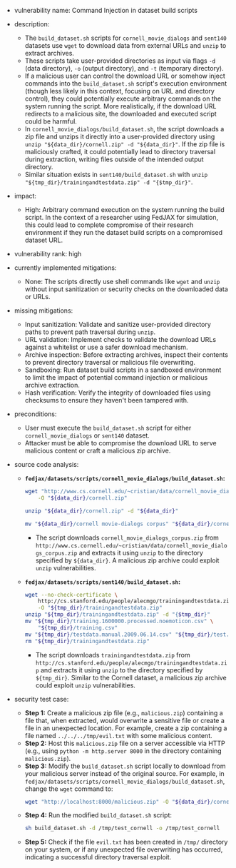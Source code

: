 - vulnerability name: Command Injection in dataset build scripts

- description:
  - The `build_dataset.sh` scripts for `cornell_movie_dialogs` and `sent140` datasets use `wget` to download data from external URLs and `unzip` to extract archives.
  - These scripts take user-provided directories as input via flags `-d` (data directory), `-o` (output directory), and `-t` (temporary directory).
  - If a malicious user can control the download URL or somehow inject commands into the `build_dataset.sh` script's execution environment (though less likely in this context, focusing on URL and directory control), they could potentially execute arbitrary commands on the system running the script. More realistically, if the download URL redirects to a malicious site, the downloaded and executed script could be harmful.
  - In `cornell_movie_dialogs/build_dataset.sh`, the script downloads a zip file and unzips it directly into a user-provided directory using `unzip "${data_dir}/cornell.zip" -d "${data_dir}"`. If the zip file is maliciously crafted, it could potentially lead to directory traversal during extraction, writing files outside of the intended output directory.
  - Similar situation exists in `sent140/build_dataset.sh` with `unzip "${tmp_dir}/trainingandtestdata.zip" -d "{$tmp_dir}"`.

- impact:
  - High: Arbitrary command execution on the system running the build script. In the context of a researcher using FedJAX for simulation, this could lead to complete compromise of their research environment if they run the dataset build scripts on a compromised dataset URL.

- vulnerability rank: high

- currently implemented mitigations:
  - None: The scripts directly use shell commands like `wget` and `unzip` without input sanitization or security checks on the downloaded data or URLs.

- missing mitigations:
  - Input sanitization: Validate and sanitize user-provided directory paths to prevent path traversal during `unzip`.
  - URL validation: Implement checks to validate the download URLs against a whitelist or use a safer download mechanism.
  - Archive inspection: Before extracting archives, inspect their contents to prevent directory traversal or malicious file overwriting.
  - Sandboxing: Run dataset build scripts in a sandboxed environment to limit the impact of potential command injection or malicious archive extraction.
  - Hash verification: Verify the integrity of downloaded files using checksums to ensure they haven't been tampered with.

- preconditions:
  - User must execute the `build_dataset.sh` script for either `cornell_movie_dialogs` or `sent140` dataset.
  - Attacker must be able to compromise the download URL to serve malicious content or craft a malicious zip archive.

- source code analysis:
  - **`fedjax/datasets/scripts/cornell_movie_dialogs/build_dataset.sh`:**
    ```bash
    wget "http://www.cs.cornell.edu/~cristian/data/cornell_movie_dialogs_corpus.zip" \
        -O "${data_dir}/cornell.zip"

    unzip "${data_dir}/cornell.zip" -d "${data_dir}"

    mv "${data_dir}/cornell movie-dialogs corpus" "${data_dir}/cornell_dataset"
    ```
    - The script downloads `cornell_movie_dialogs_corpus.zip` from `http://www.cs.cornell.edu/~cristian/data/cornell_movie_dialogs_corpus.zip` and extracts it using `unzip` to the directory specified by `${data_dir}`. A malicious zip archive could exploit `unzip` vulnerabilities.

  - **`fedjax/datasets/scripts/sent140/build_dataset.sh`:**
    ```bash
    wget --no-check-certificate \
        http://cs.stanford.edu/people/alecmgo/trainingandtestdata.zip \
        -O "${tmp_dir}/trainingandtestdata.zip"
    unzip "${tmp_dir}/trainingandtestdata.zip" -d "{$tmp_dir}"
    mv "${tmp_dir}/training.1600000.processed.noemoticon.csv" \
        "${tmp_dir}/training.csv"
    mv "${tmp_dir}/testdata.manual.2009.06.14.csv" "${tmp_dir}/test.csv"
    rm "${tmp_dir}/trainingandtestdata.zip"
    ```
    - The script downloads `trainingandtestdata.zip` from `http://cs.stanford.edu/people/alecmgo/trainingandtestdata.zip` and extracts it using `unzip` to the directory specified by `${tmp_dir}`. Similar to the Cornell dataset, a malicious zip archive could exploit `unzip` vulnerabilities.

- security test case:
  - **Step 1:** Create a malicious zip file (e.g., `malicious.zip`) containing a file that, when extracted, would overwrite a sensitive file or create a file in an unexpected location. For example, create a zip containing a file named `../../../tmp/evil.txt` with some malicious content.
  - **Step 2:** Host this `malicious.zip` file on a server accessible via HTTP (e.g., using `python -m http.server 8000` in the directory containing `malicious.zip`).
  - **Step 3:** Modify the `build_dataset.sh` script locally to download from your malicious server instead of the original source. For example, in `fedjax/datasets/scripts/cornell_movie_dialogs/build_dataset.sh`, change the `wget` command to:
    ```bash
    wget "http://localhost:8000/malicious.zip" -O "${data_dir}/cornell.zip"
    ```
  - **Step 4:** Run the modified `build_dataset.sh` script:
    ```bash
    sh build_dataset.sh -d /tmp/test_cornell -o /tmp/test_cornell
    ```
  - **Step 5:** Check if the file `evil.txt` has been created in `/tmp/` directory on your system, or if any unexpected file overwriting has occurred, indicating a successful directory traversal exploit.